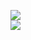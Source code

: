 [![](https://img.shields.io/badge/Made%20With-Github%20Spray-lightgrey.svg?style=for-the-badge&logo=github)](https://github.com/Annihil/github-spray#3665)  
[![](https://i.imgur.com/2DrTn0Z.gif)](https://github.com/Annihil/github-spray)